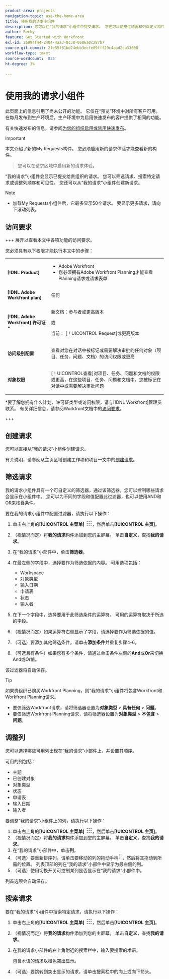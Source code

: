 ```yaml
---
product-area: projects
navigation-topic: use-the-home-area
title: 使用我的请求小组件
description: 您可以在“我的请求”小组件中提交请求。 您还可以使用过滤器和列自定义构件。
author: Becky
feature: Get Started with Workfront
exl-id: 2b994f44-2404-4aa3-8c38-0686a0c287b7
source-git-commit: 2fe55f61bd24ebb3ecfe09fff29c4aad2ca33608
workflow-type: tm+mt
source-wordcount: '825'
ht-degree: 3%

---
```


# 使用我的请求小组件

<span class="preview">此页面上的信息引用了尚未公开的功能。 它仅在“预览”环境中对所有客户可用。 在每月发布到生产环境后，生产环境中为启用快速发布的客户提供了相同的功能。</span>

<span class="preview">有关快速发布的信息，请参阅[为您的组织启用或禁用快速发布](/help/quicksilver/administration-and-setup/set-up-workfront/configure-system-defaults/enable-fast-release-process.md)。

>[!IMPORTANT]
>
>本文介绍了新的My Requests构件。 您必须启用新的请求体验才能查看新的构件。
>>您可以在请求区域中启用新的请求体验。

“我的请求”小组件会显示已提交给贵组织的请求。 您可以筛选请求、搜索特定请求或调整列顺序和可见性。 您还可以从“我的请求”小组件创建新请求。

>[!NOTE]
>
>* 加载My Requests小组件后，它最多显示50个请求。 要显示更多请求，请向下滚动列表。

## 访问要求

+++ 展开以查看本文中各项功能的访问要求。

您必须具有以下权限才能执行本文中的步骤：

<table style="table-layout:auto"> 
 <col> 
 <col> 
 <tbody> 
  <tr> 
   <td role="rowheader"><strong>[!DNL Product]</strong></td> 
   <td> <ul><li>Adobe Workfront</li><li>您必须拥有Adobe Workfront Planning才能查看Planning请求或请求表单</td> 
  </tr> 
  <tr> 
   <td role="rowheader"><strong>[!DNL Adobe Workfront plan]</strong></td> 
   <td> <p>任何</p> </td> 
  </tr> 
  <tr> 
   <td role="rowheader"><strong>[!DNL Adobe Workfront] 许可证*</strong></td> 
   <td> <p>新文档：参与者或更高版本</p>
   或   
   <p>当前： [！UICONTROL Request]或更高版本</p> </td> 
  </tr> 
  <tr> 
   <td role="rowheader"><strong>访问级别配置</strong></td> 
   <td> <p>查看对您在对话中被标记或需要解决审批的任何对象（项目、任务、问题、文档）的访问权限或更高</p> </td> 
  </tr> 
  <tr> 
   <td role="rowheader"><strong>对象权限</strong></td> 
   <td> <p>[！UICONTROL查看]对项目、任务、问题和文档的权限或更高，在这些项目、任务、问题和文档中，您被标记在对话中或需要解决审批问题</p> </td> 
  </tr> 
 </tbody> 
</table>

*要了解您拥有什么计划、许可证类型或访问权限，请与[!DNL Workfront]管理员联系。 有关详细信息，请参阅Workfront文档中的[访问要求](/help/quicksilver/administration-and-setup/add-users/access-levels-and-object-permissions/access-level-requirements-in-documentation.md)。

+++

## 创建请求

您可以直接从“我的请求”小组件创建请求。

有关说明，请参阅从主页区域创建工作项和项目一文中的[创建请求](/help/quicksilver/workfront-basics/using-home/using-the-home-area/create-work-items-in-home.md#create-a-request)。

## 筛选请求

我的请求小组件具有一个可自定义的筛选器，通过该筛选器，您可以控制哪些请求会显示在小组件中。 您可以为不同的字段和值配置此过滤器，也可以使用AND和OR来栈叠条件。

要在我的请求小组件中配置过滤器，请执行以下操作：

1. 单击右上角的&#x200B;**[!UICONTROL 主菜单]** ![主菜单图标](assets/main-menu-icon.png)，然后单击&#x200B;**[!UICONTROL 主页]**。
1. （视情况而定）将&#x200B;**我的请求**&#x200B;构件添加到您的主屏幕。 单击&#x200B;**自定义**，查找&#x200B;**我的请求**。
1. 在“我的请求”小部件中，单击&#x200B;**筛选器**。
1. 在最左侧的字段中，选择要作为筛选依据的内容。 可用选项包括：

   * Workspace
   * 对象类型
   * 输入日期
   * 申请表
   * 状态
   * 输入者

1. 在下一个字段中，选择要用于此筛选条件的运算符。 可用的运算符取决于所选的字段。
1. （视情况而定）如果运算符右侧显示了字段，请选择要作为筛选依据的值。
1. （可选）要添加其他筛选条件，请单击&#x200B;**添加条件**&#x200B;并重复步骤4-6。
1. （可选且有条件）如果您有多个条件，请通过单击条件左侧的&#x200B;**And**&#x200B;或&#x200B;**Or**&#x200B;来切换And或Or值。

该过滤器将自动保存。

>[!TIP]
>
>如果贵组织已购买Workfront Planning，则“我的请求”小组件将包含Workfront和Workfront Planning请求。
> 
>* 要仅筛选Workfront请求，请将筛选器设置为&#x200B;**对象类型** > **具有任何** > **问题**。
>* 要仅筛选Workfront Planning请求，请将筛选器设置为&#x200B;**对象类型** > **不包含** > **问题**。

## 调整列

您可以选择哪些可用列出现在“我的请求”小部件上，并设置其顺序。

可用的列包括：

* 主题
* 已创建对象
* 对象类型
* 状态
* 申请表
* 输入日期
* 输入者

要调整“我的请求”小组件上的列，请执行以下操作：

1. 单击右上角的&#x200B;**[!UICONTROL 主菜单]** ![主菜单图标](assets/main-menu-icon.png)，然后单击&#x200B;**[!UICONTROL 主页]**。
1. （视情况而定）将&#x200B;**我的请求**&#x200B;构件添加到您的主屏幕。 单击&#x200B;**自定义**，查找&#x200B;**我的请求**。
1. 在“我的请求”小部件中，单击&#x200B;**列**。
1. （可选）要重新排序列，请单击要移动的列的拖动手柄![拖动手柄](assets/drag-handle.png)，然后将其拖动到所需的位置。 列表顶部的列在“我的请求”小部件中显示为最左侧的列。
1. （可选）使用切换开关可控制某列是否显示在“我的请求”小部件中。

列首选项会自动保存。

## 搜索请求

要在“我的请求”小组件中搜索特定请求，请执行以下操作：

1. 单击右上角的&#x200B;**[!UICONTROL 主菜单]** ![主菜单图标](assets/main-menu-icon.png)，然后单击&#x200B;**[!UICONTROL 主页]**。
1. （视情况而定）将&#x200B;**我的请求**&#x200B;构件添加到您的主屏幕。 单击&#x200B;**自定义**，查找&#x200B;**我的请求**。
1. 在我的请求小部件的右上角附近的搜索栏中，输入要搜索的术语。

   包含术语的请求以橙色突出显示。

1. （可选）要跳转到突出显示的请求，请单击搜索栏中的向上或向下箭头。
